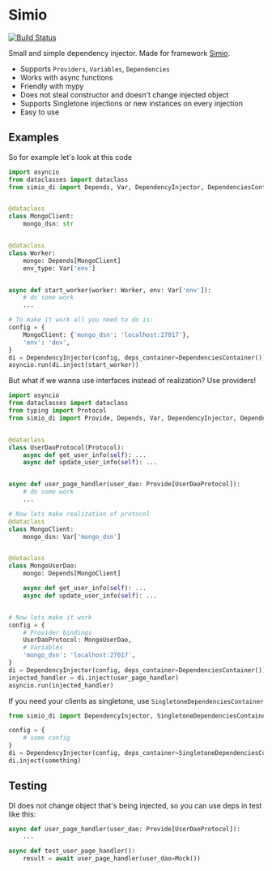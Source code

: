 # Simio
[![Build Status](https://travis-ci.com/RB387/simio-di.svg?branch=main)](https://travis-ci.com/RB387/simio-di)  

Small and simple dependency injector. Made for framework [Simio](https://github.com/RB387/Simio).

* Supports `Providers`, `Variables`, `Dependencies`
* Works with async functions
* Friendly with mypy
* Does not steal constructor and doesn't change injected object
* Supports Singletone injections or new instances on every injection
* Easy to use


## Examples

So for example let's look at this code

```python
import asyncio
from dataclasses import dataclass
from simio_di import Depends, Var, DependencyInjector, DependenciesContainer


@dataclass
class MongoClient:
    mongo_dsn: str


@dataclass
class Worker:
    mongo: Depends[MongoClient]
    env_type: Var['env']


async def start_worker(worker: Worker, env: Var['env']):
    # do some work
    ...

# To make it work all you need to do is:
config = {
    MongoClient: {'mongo_dsn': 'localhost:27017'},
    'env': 'dev',
}
di = DependencyInjector(config, deps_container=DependenciesContainer())
asyncio.run(di.inject(start_worker))
```
But what if we wanna use interfaces instead of realization? Use providers!

```python
import asyncio
from dataclasses import dataclass
from typing import Protocol
from simio_di import Provide, Depends, Var, DependencyInjector, DependenciesContainer


@dataclass
class UserDaoProtocol(Protocol):
    async def get_user_info(self): ...
    async def update_user_info(self): ...


async def user_page_handler(user_dao: Provide[UserDaoProtocol]):
    # do some work
    ...

# Now lets make realization of protocol
@dataclass
class MongoClient:
    mongo_dsn: Var['mongo_dsn']


@dataclass
class MongoUserDao:
    mongo: Depends[MongoClient]

    async def get_user_info(self): ...
    async def update_user_info(self): ...


# Now lets make it work
config = {
    # Provider bindings
    UserDaoProtocol: MongoUserDao,
    # Variables
    'mongo_dsn': 'localhost:27017',
}
di = DependencyInjector(config, deps_container=DependenciesContainer())
injected_handler = di.inject(user_page_handler)
asyncio.run(injected_handler)
```

If you need your clients as singletone, use `SingletoneDependenciesContainer`
```python
from simio_di import DependencyInjector, SingletoneDependenciesContainer

config = {
    # some config
}
di = DependencyInjector(config, deps_container=SingletoneDependenciesContainer())
di.inject(something)
```


## Testing
DI does not change object that's being injected, so you can use deps in test like this:
```python
async def user_page_handler(user_dao: Provide[UserDaoProtocol]):
    ...

async def test_user_page_handler():
    result = await user_page_handler(user_dao=Mock())
```